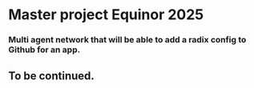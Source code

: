 # Master project Equinor 2025

### Multi agent network that will be able to add a radix config to Github for an app.


## To be continued.
